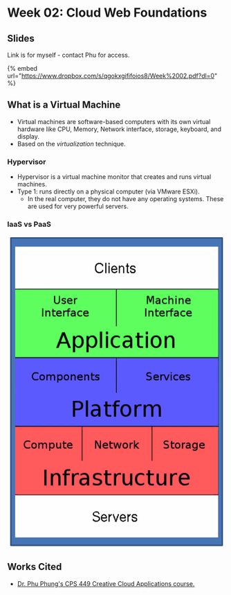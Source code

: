 # Week 02: Cloud Web Foundations

## Slides

Link is for myself - contact Phu for access.

{% embed url="https://www.dropbox.com/s/qgokxgififoios8/Week%2002.pdf?dl=0" %}



## What is a Virtual Machine

* Virtual machines are software-based computers with its own virtual hardware like CPU, Memory, Network interface, storage, keyboard, and display.
* Based on the _virtualization_ technique.

### Hypervisor

* Hypervisor is a virtual machine monitor that creates and runs virtual machines.
* Type 1: runs directly on a physical computer (via VMware ESXi).
  * In the real computer, they do not have any operating systems. These are used for very powerful servers.

### IaaS vs PaaS

![](<../../../../.gitbook/assets/image (460).png>)

## Works Cited

* [Dr. Phu Phung's CPS 449 Creative Cloud Applications course. ](https://academic.udayton.edu/phuphung/)
